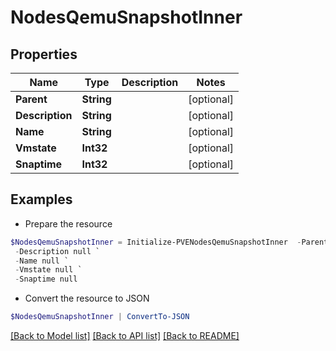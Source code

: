 # NodesQemuSnapshotInner
## Properties

Name | Type | Description | Notes
------------ | ------------- | ------------- | -------------
**Parent** | **String** |  | [optional] 
**Description** | **String** |  | [optional] 
**Name** | **String** |  | [optional] 
**Vmstate** | **Int32** |  | [optional] 
**Snaptime** | **Int32** |  | [optional] 

## Examples

- Prepare the resource
```powershell
$NodesQemuSnapshotInner = Initialize-PVENodesQemuSnapshotInner  -Parent null `
 -Description null `
 -Name null `
 -Vmstate null `
 -Snaptime null
```

- Convert the resource to JSON
```powershell
$NodesQemuSnapshotInner | ConvertTo-JSON
```

[[Back to Model list]](../README.md#documentation-for-models) [[Back to API list]](../README.md#documentation-for-api-endpoints) [[Back to README]](../README.md)

